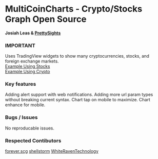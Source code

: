 # MultiCoinCharts - Crypto/Stocks Graph Open Source
#### Josiah Leas & [PrettySights](https://prettysights.com)

### IMPORTANT 
Uses TradingView widgets to show many cryptocurrencies, stocks, and foreign exchange markets.  
[Example Using Stocks](https://www.multicoincharts.com/?chart=M&chart=F&chart=HMC&chart=INTC&chart=JBLU&chart=SNAP&chart=TSLA&chart=WDC)  
[Example Using Crypto](https://www.multicoincharts.com/?chart=BITFINEX:BTCUSD&chart=BITSTAMP:BTCUSD&chart=BITFLYER:BTCJPY&chart=BITFINEX:ETHUSD&chart=BITFINEX:XRPUSD&chart=BITFINEX:LTCUSD&chart=BITFINEX:EOSUSD&chart=BITFINEX:BTCUSDLONGS&chart=BITFINEX:BTCUSDSHORTS)

### Key features
Adding alert support with web notifications.
Adding more url param types without breaking current syntax.
Chart tap on mobile to maximize.
Chart enhance for mobile.

### Bugs / Issues
No reproducable issues.

### Respected Contibutors
[forever.scg](Github/P-Medicado)
[shellstorm](Github/shellstrom)
[WhiteRavenTechnology](Github/WhiteRavenTechnology)
